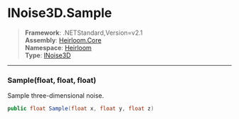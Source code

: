 # INoise3D.Sample

> **Framework**: .NETStandard,Version=v2.1  
> **Assembly**: [Heirloom.Core][0]  
> **Namespace**: [Heirloom][0]  
> **Type**: [INoise3D][1]  

--------------------------------------------------------------------------------

### Sample(float, float, float)

Sample three-dimensional noise.

```cs
public float Sample(float x, float y, float z)
```

[0]: ../Heirloom.Core.md
[1]: Heirloom.INoise3D.md
